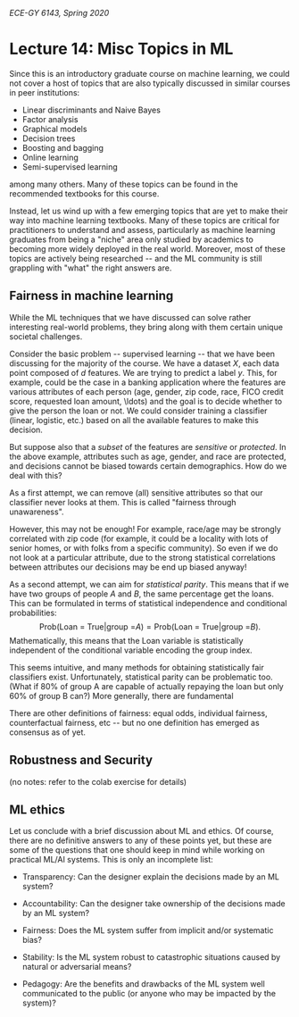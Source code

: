 _ECE-GY 6143, Spring 2020_

# Lecture 14: Misc Topics in ML

Since this is an introductory graduate course on machine learning, we could not cover a host of topics that are also typically discussed in similar courses in peer institutions:

* Linear discriminants and Naive Bayes
* Factor analysis
* Graphical models
* Decision trees
* Boosting and bagging
* Online learning
* Semi-supervised learning

among many others. Many of these topics can be found in the recommended textbooks for this course.

Instead, let us wind up with a few emerging topics that are yet to make their way into machine learning textbooks. Many of these topics are critical for practitioners to understand and assess, particularly as machine learning graduates from being a "niche" area only studied by academics to becoming more widely deployed in the real world. Moreover, most of these topics are actively being researched -- and the ML community is still grappling with "what" the right answers are.

## Fairness in machine learning

While the ML techniques that we have discussed can solve rather interesting real-world problems, they bring along with them certain unique societal challenges.

Consider the basic problem -- supervised learning -- that we have been discussing for the majority of the course. We have a dataset $X$, each data point composed of $d$ features. We are trying to predict a label $y$. This, for example, could be the case in a banking application where the features are various attributes of each person (age, gender, zip code, race, FICO credit score, requested loan amount, \ldots) and the goal is to decide whether to give the person the loan or not. We could consider training a classifier (linear, logistic, etc.) based on all the available features to make this decision.

But suppose also that a *subset* of the features are *sensitive* or *protected*. In the above example, attributes such as age, gender, and race are protected, and decisions cannot be biased towards certain demographics. How do we deal with this?

As a first attempt, we can remove (all) sensitive attributes so that our classifier never looks at them. This is called "fairness through unawareness".

However, this may not be enough! For example, race/age may be strongly correlated with zip code (for example, it could be a locality with lots of senior homes, or with folks from a specific community). So even if we do not look at a particular attribute, due to the strong statistical correlations between attributes our decisions may be end up biased anyway!

As a second attempt, we can aim for *statistical parity*. This means that if we have two groups of people $A$ and $B$, the same percentage get the loans. This can be formulated in terms of statistical independence and conditional probabilities:  
$$
\text{Prob}(\text{Loan = True} | \text{group =} A) = \text{Prob}(\text{Loan = True} | \text{group =} B).
$$
Mathematically, this means that the $\text{Loan}$ variable is statistically independent of the conditional variable encoding the group index.

This seems intuitive, and many methods for obtaining statistically fair classifiers exist. Unfortunately, statistical parity can be problematic too. (What if $80 \%$ of group A are capable of actually repaying the loan but only $60 \%$ of group B can?) More generally, there are fundamental  

There are other definitions of fairness: equal odds, individual fairness, counterfactual fairness, etc -- but no one definition has emerged as consensus as of yet.

## Robustness and Security

(no notes: refer to the colab exercise for details)

## ML ethics

Let us conclude with a brief discussion about ML and ethics. Of course, there are no definitive answers to any of these points yet, but these are some of the questions that one should keep in mind while working on practical ML/AI systems. This is only an incomplete list:

* Transparency: Can the designer explain the decisions made by an ML system?

* Accountability: Can the designer take ownership of the decisions made by an ML system?

* Fairness: Does the ML system suffer from implicit and/or systematic bias?

* Stability: Is the ML system robust to catastrophic situations caused by natural or adversarial means?

* Pedagogy: Are the benefits and drawbacks of the ML system well communicated to the public (or anyone who may be impacted by the system)?
